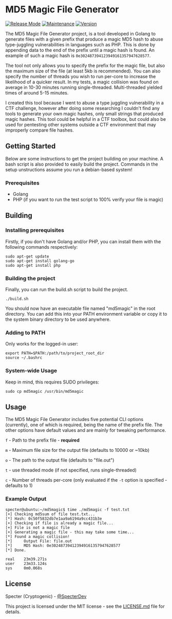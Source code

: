 # MD5 Magic File Generator
[![Release Mode](https://img.shields.io/badge/Release%20Mode-Stable-green.svg)](https://github.com/Cryptogenic/MD5-Magic-File-Generator/)  [![Maintenance](https://img.shields.io/badge/Maintained%3F-Yes-green.svg)](https://github.com/Cryptogenic/MD5-Magic-File-Generator/)  [![Version](https://img.shields.io/badge/Version-1.0-brightgreen.svg)](https://github.com/Cryptogenic/MD5-Magic-File-Generator/) 

The MD5 Magic File Generator project, is a tool developed in Golang to generate files with a given prefix that produce a magic MD5 hash to abuse type-juggling vulnerabilities in languages such as PHP. This is done by appending data to the end of the prefix until a magic hash is found. An example of such a magic hash is `0e302487394123949161357947628577`.

The tool not only allows you to specify the prefix for the magic file, but also the maximum size of the file (at least 5kb is recommended). You can also specify the number of threads you wish to run per-core to increase the likelihood of a quicker result. In my tests, a magic collision was found on average in 10-30 minutes running single-threaded. Multi-threaded yielded times of around 5-15 minutes.

I created this tool because I went to abuse a type juggling vulnerability in a CTF challenge, however after doing some researching I couldn't find any tools to generate your own magic hashes, only small strings that produced magic hashes. This tool could be helpful in a CTF toolbox, but could also be used for pentesting other systems outside a CTF environment that may improperly compare file hashes.

## Getting Started
Below are some instructions to get the project building on your machine. A bash script is also provided to easily build the project. Commands in the setup unstructions assume you run a debian-based system!

### Prerequisites
- Golang
- PHP (if you want to run the test script to 100% verify your file is magic)

## Building
### Installing prerequisites
Firstly, if you don't have Golang and/or PHP, you can install them with the following commands respectively:

```
sudo apt-get update
sudo apt-get install golang-go
sudo apt-get install php
```

### Building the project
Finally, you can run the build.sh script to build the project.

```
./build.sh
```

You should now have an executable file named "md5magic" in the root directory. You can add this into your PATH environment variable or copy it to the system binary directory to be used anywhere.

### Adding to PATH
Only works for the logged-in user:
```
export PATH=$PATH:/path/to/project_root_dir
source ~/.bashrc
```

### System-wide Usage
Keep in mind, this requires SUDO privileges:
```
sudo cp md5magic /usr/bin/md5magic
```

## Usage
The MD5 Magic File Generator includes five potential CLI options (currently), one of which is required, being the name of the prefix file. The other options have default values and are mainly for tweaking performance.

`f` - Path to the prefix file - **required**

`m` - Maximum file size for the output file (defaults to 10000 or ~10kb)

`o` - The path to the output file (defaults to "file.out")

`t` - use threaded mode (if not specified, runs single-threaded)

`c` - Number of threads per-core (only evaluated if the `-t` option is specified - defaults to 1)

### Example Output
```
specter@ubuntu:~/md5magic$ time ./md5magic -f test.txt
[+] Checking md5sum of file test.txt...
[*] Hash: 0c50f5832db7e1aa9a6194a9cc431b3e
[+] Checking if file is already a magic file...
[+] File is not a magic file
[+] Generating a magic file - this may take some time...
[*] Found a magic collision!
[*]     Output File: file.out
[*]     MD5 Hash: 0e302487394123949161357947628577
[*] Done.

real    23m39.271s
user    23m33.124s
sys     0m0.068s
```

## License
Specter (Cryptogenic) - [@SpecterDev](https://twitter.com/SpecterDev)

This project is licensed under the MIT license - see the [LICENSE.md](LICENSE.md) file for details.
